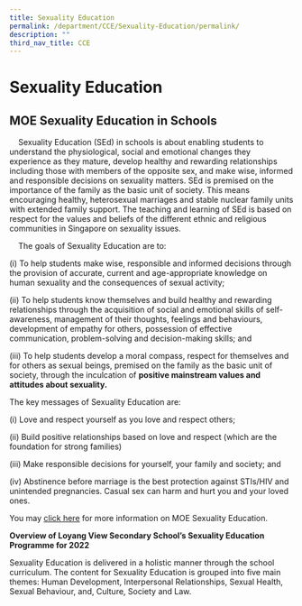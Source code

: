 ```yaml
---
title: Sexuality Education
permalink: /department/CCE/Sexuality-Education/permalink/
description: ""
third_nav_title: CCE
---
```

Sexuality Education
===================

MOE Sexuality Education in Schools
----------------------------------

    Sexuality Education (SEd) in schools is about enabling students to understand the physiological, social and emotional changes they experience as they mature, develop healthy and rewarding relationships including those with members of the opposite sex, and make wise, informed and responsible decisions on sexuality matters. SEd is premised on the importance of the family as the basic unit of society. This means encouraging healthy, heterosexual marriages and stable nuclear family units with extended family support. The teaching and learning of SEd is based on respect for the values and beliefs of the different ethnic and religious communities in Singapore on sexuality issues.

    The goals of Sexuality Education are to:

(i) To help students make wise, responsible and informed decisions through the provision of accurate, current and age-appropriate knowledge on human sexuality and the consequences of sexual activity;

(ii) To help students know themselves and build healthy and rewarding relationships through the acquisition of social and emotional skills of self-awareness, management of their thoughts, feelings and behaviours, development of empathy for others, possession of effective communication, problem-solving and decision-making skills; and 

(iii) To help students develop a moral compass, respect for themselves and for others as sexual beings, premised on the family as the basic unit of society, through the inculcation of **positive mainstream values and attitudes about sexuality.**

The key messages of Sexuality Education are:

(i) Love and respect yourself as you love and respect others;

(ii) Build positive relationships based on love and respect (which are the foundation for strong families)

(iii) Make responsible decisions for yourself, your family and society; and  

(iv) Abstinence before marriage is the best protection against STIs/HIV and unintended pregnancies. Casual sex can harm and hurt you and your loved ones.

You may [click here](https://www.moe.gov.sg/programmes/sexuality-education) for more information on MOE Sexuality Education.

**Overview of Loyang View Secondary School’s Sexuality Education Programme for 2022**  
  

Sexuality Education is delivered in a holistic manner through the school curriculum. The content for Sexuality Education is grouped into five main themes: Human Development, Interpersonal Relationships, Sexual Health, Sexual Behaviour, and, Culture, Society and Law.